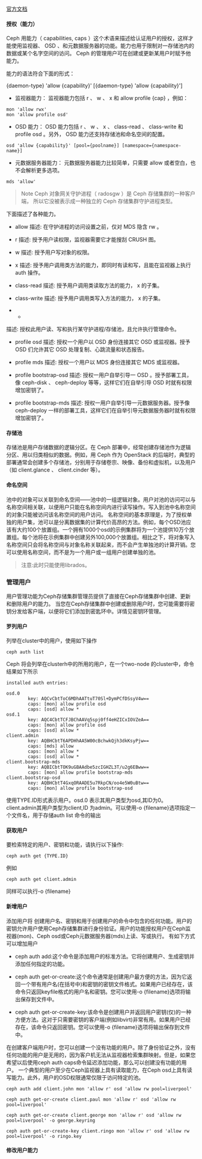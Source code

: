 [官方文档](http://docs.ceph.org.cn/rados/operations/user-management/)

#### 授权（能力）
Ceph 用能力（ capabilities, caps ）这个术语来描述给认证用户的授权，这样才能使用监视器、 OSD 、和元数据服务器的功能。能力也用于限制对一存储池内的数据或某个名字空间的访问。 Ceph 的管理用户可在创建或更新某用户时赋予他能力。

能力的语法符合下面的形式：

{daemon-type} 'allow {capability}' [{daemon-type} 'allow {capability}']
* 监视器能力： 监视器能力包括 r 、 w 、 x 和 allow profile {cap} ，例如：
```
mon 'allow rwx'
mon 'allow profile osd'
```
* OSD 能力： OSD 能力包括 r 、 w 、 x 、 class-read 、 class-write 和 profile osd 。另外， OSD 能力还支持存储池和命名空间的配置。
```
osd 'allow {capability}' [pool={poolname}] [namespace={namespace-name}]
```

* 元数据服务器能力： 元数据服务器能力比较简单，只需要 allow 或者空白，也不会解析更多选项。

```
mds 'allow'
```
>Note Ceph 对象网关守护进程（ radosgw ）是 Ceph 存储集群的一种客户端，
所以它没被表示成一种独立的 Ceph 存储集群守护进程类型。

下面描述了各种能力。

* allow
描述:	在守护进程的访问设置之前，仅对 MDS 隐含 rw 。

* r
描述:	授予用户读权限，监视器需要它才能搜刮 CRUSH 图。

* w
描述:	授予用户写对象的权限。

* x
描述:	授予用户调用类方法的能力，即同时有读和写，且能在监视器上执行 auth 操作。

* class-read
描述:	授予用户调用类读取方法的能力， x 的子集。

* class-write
描述:	授予用户调用类写入方法的能力， x 的子集。

* *
描述:	授权此用户读、写和执行某守护进程/存储池，且允许执行管理命令。

* profile osd
描述:	授权一个用户以 OSD 身份连接其它 OSD 或监视器。授予 OSD 们允许其它 OSD 处理复制、心跳流量和状态报告。

* profile mds
描述:	授权一个用户以 MDS 身份连接其它 MDS 或监视器。

* profile bootstrap-osd
描述:	授权一用户自举引导一 OSD 。授予部署工具，像 ceph-disk 、 ceph-deploy 等等，这样它们在自举引导 OSD 时就有权限增加密钥了。

* profile bootstrap-mds
描述:	授权一用户自举引导一元数据服务器。授予像 ceph-deploy 一样的部署工具，这样它们在自举引导元数据服务器时就有权限增加密钥了。

#### 存储池
存储池是用户存储数据的逻辑分区。在 Ceph 部署中，经常创建存储池作为逻辑分区、用以归类相似的数据。例如，用 Ceph 作为 OpenStack 的后端时，典型的部署通常会创建多个存储池，分别用于存储卷宗、映像、备份和虚拟机，以及用户（如 client.glance 、 client.cinder 等）。


#### 命名空间
池中的对象可以关联到命名空间——池中的一组逻辑对象。用户对池的访问可以与名称空间相关联，以便用户只能在名称空间内进行读写操作。写入到池中名称空间的对象只能被访问该名称空间的用户访问。
名称空间的基本原理是，为了授权单独的用户集，池可以是分离数据集的计算代价高昂的方法。例如，每个OSD池应该有大约100个放置组。一个拥有1000个osd的示例集群将为一个池提供10万个放置组。每个池将在示例集群中创建另外100,000个放置组。相比之下，将对象写入名称空间只会将名称空间与对象名称关联起来，而不会产生单独池的计算开销。您可以使用名称空间，而不是为一个用户或一组用户创建单独的池。
>注意:此时只能使用librados。

### 管理用户
用户管理功能为Ceph存储集群管理员提供了直接在Ceph存储集群中创建、更新和删除用户的能力。
当您在Ceph存储集群中创建或删除用户时，您可能需要将密钥分发给客户端，以便将它们添加到密匙环中。详情见密钥环管理。

#### 罗列用户

列举在cluster中的用户，使用如下操作
```
ceph auth list
```
Ceph 将会列举在clusterh中的所用的用户，在一个two-node 的cluster中，命令结果如下所示
```
installed auth entries:

osd.0
        key: AQCvCbtToC6MDhAATtuT70Sl+DymPCfDSsyV4w==
        caps: [mon] allow profile osd
        caps: [osd] allow *
osd.1
        key: AQC4CbtTCFJBChAAVq5spj0ff4eHZICxIOVZeA==
        caps: [mon] allow profile osd
        caps: [osd] allow *
client.admin
        key: AQBHCbtT6APDHhAA5W00cBchwkQjh3dkKsyPjw==
        caps: [mds] allow
        caps: [mon] allow *
        caps: [osd] allow *
client.bootstrap-mds
        key: AQBICbtTOK9uGBAAdbe5zcIGHZL3T/u2g6EBww==
        caps: [mon] allow profile bootstrap-mds
client.bootstrap-osd
        key: AQBHCbtT4GxqORAADE5u7RkpCN/oo4e5W0uBtw==
        caps: [mon] allow profile bootstrap-osd
```

使用TYPE.ID形式表示用户。osd.0 表示其用户类型为osd,其ID为0。client.admin其用户类型为client,ID 为admin。可以使用-o {filename}选项指定一个文件名，用于存储auth list 命令的输出

#### 获取用户
要检索特定的用户、密钥和功能，请执行以下操作:
```
ceph auth get {TYPE.ID}
```
例如
```
ceph auth get client.admin
```
同样可以执行-o {filename}
#### 新增用户

添加用户将 创建用户名、密钥和用于创建用户的命令中包含的任何功能。用户的密钥允许用户使用Ceph存储集群进行身份验证。用户的功能授权用户在Ceph监视器(mon)、Ceph osd或Ceph元数据服务器(mds)上读、写或执行。
有如下方式可以增加用户

* ceph auth add:这个命令是添加用户的标准方法。它将创建用户、生成密钥并添加任何指定的功能。

* ceph auth get-or-create:这个命令通常是创建用户最方便的方法，因为它返回一个带有用户名(在括号中)和密钥的密钥文件格式。如果用户已经存在，该命令只返回keyfile格式的用户名和密钥。您可以使用-o {filename}选项将输出保存到文件中。

* ceph auth get-or-create-key:该命令是创建用户并返回用户密钥(仅)的一种方便方法。这对于只需要密钥的客户端(例如libvirt)非常有用。如果用户已经存在，该命令只返回密钥。您可以使用-o {filename}选项将输出保存到文件中。

在创建客户端用户时，您可以创建一个没有功能的用户。除了身份验证之外，没有任何功能的用户是无用的，因为客户机无法从监视器检索集群映射。但是，如果您希望以后使用ceph auth caps命令延迟添加功能，那么可以创建没有功能的用户。
一个典型的用户至少在Ceph监视器上具有读取能力，在Ceph osd上具有读写能力。此外，用户的OSD权限通常仅限于访问特定的池。

```
ceph auth add client.john mon 'allow r' osd 'allow rw pool=liverpool'

ceph auth get-or-create client.paul mon 'allow r' osd 'allow rw pool=liverpool'

ceph auth get-or-create client.george mon 'allow r' osd 'allow rw pool=liverpool' -o george.keyring

ceph auth get-or-create-key client.ringo mon 'allow r' osd 'allow rw pool=liverpool' -o ringo.key
```

#### 修改用户能力
